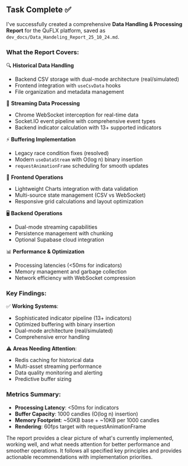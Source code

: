 ## Task Complete ✅

I've successfully created a comprehensive **Data Handling & Processing Report** for the QuFLX platform, saved as `dev_docs/Data_Handeling_Report_25_10_24.md`.

### What the Report Covers:

🔍 **Historical Data Handling**
- Backend CSV storage with dual-mode architecture (real/simulated)
- Frontend integration with `useCsvData` hooks
- File organization and metadata management

🎯 **Streaming Data Processing**
- Chrome WebSocket interception for real-time data
- Socket.IO event pipeline with comprehensive event types
- Backend indicator calculation with 13+ supported indicators

⚡ **Buffering Implementation**  
- Legacy race condition fixes (resolved)
- Modern `useDataStream` with O(log n) binary insertion
- `requestAnimationFrame` scheduling for smooth updates

🎨 **Frontend Operations**
- Lightweight Charts integration with data validation
- Multi-source state management (CSV vs WebSocket)
- Responsive grid calculations and layout optimization

🖥️ **Backend Operations**
- Dual-mode streaming capabilities
- Persistence management with chunking
- Optional Supabase cloud integration

📊 **Performance & Optimization**
- Processing latencies (<50ms for indicators)
- Memory management and garbage collection
- Network efficiency with WebSocket compression

### Key Findings:

✅ **Working Systems**: 
- Sophisticated indicator pipeline (13+ indicators)
- Optimized buffering with binary insertion 
- Dual-mode architecture (real/simulated)
- Comprehensive error handling

⚠️ **Areas Needing Attention**:
- Redis caching for historical data
- Multi-asset streaming performance
- Data quality monitoring and alerting
- Predictive buffer sizing

### Metrics Summary:
- **Processing Latency**: <50ms for indicators
- **Buffer Capacity**: 1000 candles (O(log n) insertion)
- **Memory Footprint**: ~50KB base + ~10KB per 1000 candles  
- **Rendering**: 60fps target with requestAnimationFrame

The report provides a clear picture of what's currently implemented, working well, and what needs attention for better performance and smoother operations. It follows all specified key principles and provides actionable recommendations with implementation priorities.